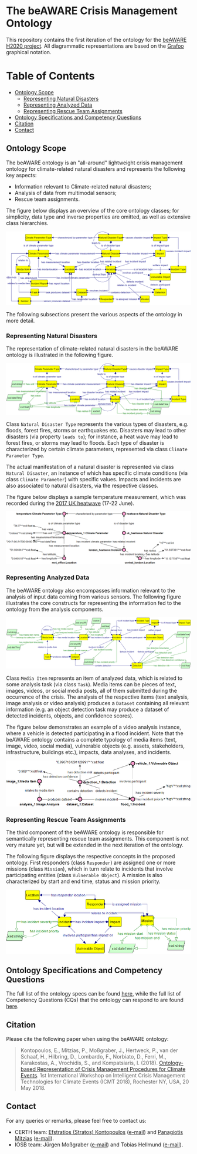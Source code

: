 # The beAWARE Crisis Management Ontology
This repository contains the first iteration of the ontology for the [beAWARE H2020 project](http://beaware-project.eu/). All diagrammatic representations are based on the [Grafoo](www.essepuntato.it/graffoo/) graphical notation.

# Table of Contents
* [Ontology Scope](#ontology-scope)
  * [Representing Natural Disasters](#representing-natural-disasters)
  * [Representing Analyzed Data](#representing-analyzed-data)
  * [Representing Rescue Team Assignments](#representing-rescue-team-assignments) 
* [Ontology Specifications and Competency Questions](#ontology-specifications-and-competency-questions)
* [Citation](#citation)
* [Contact](#contact)

## Ontology Scope
The beAWARE ontology is an "all-around" lightweight crisis management ontology for climate-related natural disasters and represents the following key aspects:
* Information relevant to Climate-related natural disasters;
* Analysis of data from multimodal sensors;
* Rescue team assignments.

The figure below displays an overview of the core ontology classes; for simplicity, data type and inverse properties are omitted, as well as extensive class hierarchies.

![beAWARE-ontology-overall.png](images/beAWARE-ontology-overall.png)

The following subsections present the various aspects of the ontology in more detail.

### Representing Natural Disasters
The representation of climate-related natural disasters in the beAWARE ontology is illustrated in the following figure.

![beAWARE-ontology-disasters-schema.png](images/beAWARE-ontology-disasters-schema.png)

Class `Natural Disaster Type` represents the various types of disasters, e.g. floods, forest fires, storms or earthquakes etc. Disasters may lead to other disasters (via property `leads to`); for instance, a heat wave may lead to forest fires, or storms may lead to floods. Each type of disaster is characterized by certain climate parameters, represented via class `Climate Parameter Type`. 

The actual manifestation of a natural disaster is represented via class `Natural Disaster`, an instance of which has specific climate conditions (via class `Climate Parameter`) with specific values. Impacts and incidents are also associated to natural disasters, via the respective classes. 

The figure below displays a sample temperature measurement, which was recorded during the [2017 UK heatwave](http://www.bbc.com/news/uk-40353118) (17-22 June).

![beAWARE-ontology-disasters-example.png](images/beAWARE-ontology-disasters-example.png)


### Representing Analyzed Data
The beAWARE ontology also encompasses information relevant to the analysis of input data coming from various sensors. The following figure illustrates the core constructs for representing the information fed to the ontology from the analysis components.

![beAWARE-ontology-analysis-schema.png](images/beAWARE-ontology-analysis-schema.png)

Class `Media Item` represents an item of analyzed data, which is related to some analysis task (via class `Task`). Media items can be pieces of text, images, videos, or social media posts, all of them submitted during the occurrence of the crisis. The analysis of the respective items (text analysis, image analysis or video analysis) produces a `Dataset` containing all relevant information (e.g. an object detection task may produce a dataset of detected incidents, objects, and confidence scores).

The figure below demonstrates an example of a video analysis instance, where a vehicle is detected participating in a flood incident. Note that the beAWARE ontology contains a complete typology of media items (text, image, video, social media), vulnerable objects (e.g. assets, stakeholders, infrastructure, buildings etc.), impacts, data analyses, and incidents.

![beAWARE-ontology-analysis-example.png](images/beAWARE-ontology-analysis-example.png)


### Representing Rescue Team Assignments
The third component of the beAWARE ontology is responsible for semantically representing rescue team assignments. This component is not very mature yet, but will be extended in the next iteration of the ontology.

The following figure displays the respective concepts in the proposed ontology. First responders (class `Responder`) are assigned one or more missions (class `Mission`), which in turn relate to incidents that involve participating entities (class `Vulnerable Object`). A mission is also characterized by start and end time, status and mission priority.

![beAWARE-ontology-responders-schema.png](images/beAWARE-ontology-responders-schema.png)


## Ontology Specifications and Competency Questions

The full list of the ontology specs can be found [here](beAWARE-Ontology-Specifications.pdf), while the full list of Competency Questions (CQs) that the ontology can respond to are found [here](CQs.md).


## Citation

Please cite the following paper when using the beAWARE ontology:

> Kontopoulos, E., Mitzias, P., Moßgraber, J., Hertweck, P., van der Schaaf, H., Hilbring, D., Lombardo, F., Norbiato, D., Ferri, M., Karakostas, A., Vrochidis, S., and Kompatsiaris, I. (2018). [Ontology-based Representation of Crisis Management Procedures for Climate Events](https://zenodo.org/record/1243535). 1st International Workshop on Intelligent Crisis Management Technologies for Climate Events (ICMT 2018), Rochester NY, USA, 20 May 2018. 


## Contact
For any queries or remarks, please feel free to contact us:
* CERTH team: [Efstratios (Stratos) Kontopoulos](http://www.stratoskontopoulos.com) ([e-mail](mailto:skontopo@iti.gr?subject=beAWARE%20ontology)) and [Panagiotis Mitzias](http://pmitzias.com/) ([e-mail](mailto:pmitzias@iti.gr?subject=beAWARE%20ontology)).
* IOSB team: Jürgen Moßgraber ([e-mail](mailto:juergen.mossgraber@iosb.fraunhofer.de?subject=beAWARE%20ontology)) and Tobias Hellmund ([e-mail](mailto:tobias.hellmund@iosb.fraunhofer.de?subject=beAWARE%20ontology)).
